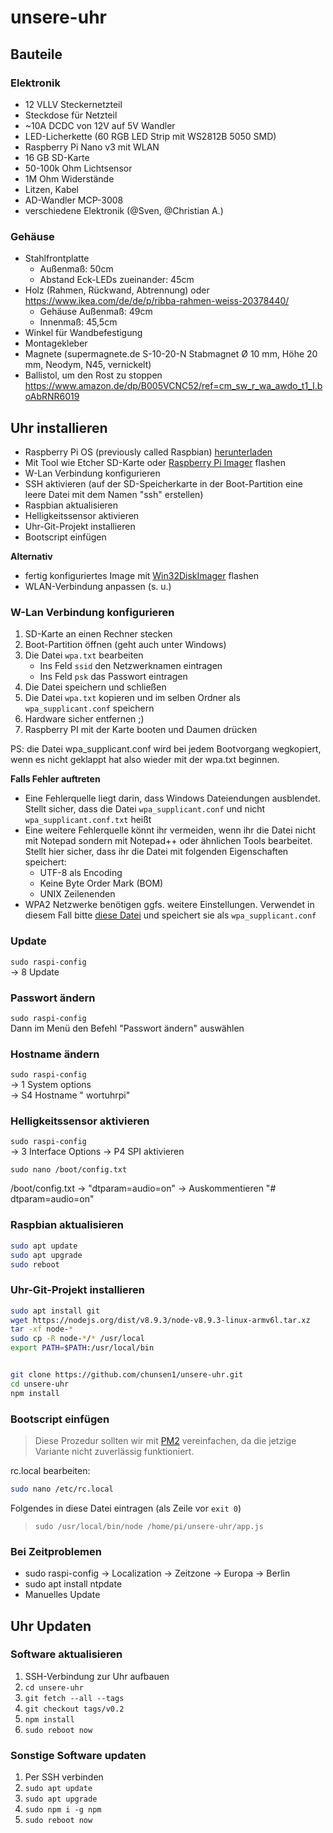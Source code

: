 # unsere-uhr

## Bauteile

### Elektronik

* 12 VLLV Steckernetzteil
* Steckdose für Netzteil
* ~10A DCDC von 12V auf 5V Wandler
* LED-Licherkette (60 RGB LED Strip mit WS2812B 5050 SMD)
* Raspberry Pi Nano v3 mit WLAN
* 16 GB SD-Karte
* 50-100k Ohm Lichtsensor
* 1M Ohm Widerstände
* Litzen, Kabel
* AD-Wandler MCP-3008
* verschiedene Elektronik (@Sven, @Christian A.)

### Gehäuse

* Stahlfrontplatte
  * Außenmaß: 50cm
  * Abstand Eck-LEDs zueinander: 45cm
* Holz (Rahmen, Rückwand, Abtrennung) oder https://www.ikea.com/de/de/p/ribba-rahmen-weiss-20378440/
  * Gehäuse Außenmaß: 49cm
  * Innenmaß: 45,5cm
* Winkel für Wandbefestigung
* Montagekleber
* Magnete (supermagnete.de S-10-20-N Stabmagnet Ø 10 mm, Höhe 20 mm, Neodym, N45, vernickelt)
* Ballistol, um den Rost zu stoppen https://www.amazon.de/dp/B005VCNC52/ref=cm_sw_r_wa_awdo_t1_I.boAbRNR6019

## Uhr installieren

* Raspberry Pi OS (previously called Raspbian) [herunterladen](https://www.raspberrypi.org/downloads/raspberry-pi-os/)
* Mit Tool wie Etcher SD-Karte oder [Raspberry Pi Imager](https://www.raspberrypi.org/downloads/) flashen
* W-Lan Verbindung konfigurieren
* SSH aktivieren (auf der SD-Speicherkarte in der Boot-Partition eine leere Datei mit dem Namen "ssh" erstellen)
* Raspbian aktualisieren 
* Helligkeitssensor aktivieren
* Uhr-Git-Projekt installieren
* Bootscript einfügen

__Alternativ__  
* fertig konfiguriertes Image mit [Win32DiskImager](https://www.heise.de/download/product/win32-disk-imager-92033) flashen
* WLAN-Verbindung anpassen (s. u.)

### W-Lan Verbindung konfigurieren
1. SD-Karte an einen Rechner stecken
2. Boot-Partition öffnen (geht auch unter Windows)
3. Die Datei ```wpa.txt``` bearbeiten
    * Ins Feld ```ssid``` den Netzwerknamen eintragen
    * Ins Feld ```psk``` das Passwort eintragen
4. Die Datei speichern und schließen
5. Die Datei ```wpa.txt``` kopieren und im selben Ordner als ```wpa_supplicant.conf``` speichern
6. Hardware sicher entfernen ;)
7. Raspberry PI mit der Karte booten und Daumen drücken

PS: die Datei wpa_supplicant.conf wird bei jedem Bootvorgang wegkopiert, wenn es nicht geklappt hat also wieder mit der wpa.txt beginnen.

**Falls Fehler auftreten**
* Eine Fehlerquelle liegt darin, dass Windows Dateiendungen ausblendet. Stellt sicher, dass die Datei ```wpa_supplicant.conf``` und nicht ```wpa_supplicant.conf.txt``` heißt
* Eine weitere Fehlerquelle könnt ihr vermeiden, wenn ihr die Datei nicht mit Notepad sondern mit Notepad++ oder ähnlichen Tools bearbeitet. Stellt hier sicher, dass ihr die Datei mit folgenden Eigenschaften speichert:
    * UTF-8 als Encoding
    * Keine Byte Order Mark (BOM)
    * UNIX Zeilenenden
* WPA2 Netzwerke benötigen ggfs. weitere Einstellungen. Verwendet in diesem Fall bitte [diese Datei](documentation/etc/wpa_supplicant.conf2) und speichert sie als ```wpa_supplicant.conf```

### Update
```sudo raspi-config```  
-> 8 Update

### Passwort ändern
```sudo raspi-config```  
Dann im Menü den Befehl "Passwort ändern" auswählen

### Hostname ändern
```sudo raspi-config```  
-> 1 System options  
-> S4 Hostname " wortuhrpi"

### Helligkeitssensor aktivieren
```sudo raspi-config```  
-> 3 Interface Options
-> P4 SPI aktivieren

```
sudo nano /boot/config.txt
```
/boot/config.txt -> "dtparam=audio=on" -> Auskommentieren "# dtparam=audio=on"

### Raspbian aktualisieren

```bash
sudo apt update
sudo apt upgrade
sudo reboot
```

### Uhr-Git-Projekt installieren

```bash
sudo apt install git
wget https://nodejs.org/dist/v8.9.3/node-v8.9.3-linux-armv6l.tar.xz
tar -xf node-*
sudo cp -R node-*/* /usr/local
export PATH=$PATH:/usr/local/bin


git clone https://github.com/chunsen1/unsere-uhr.git
cd unsere-uhr
npm install
```

### Bootscript einfügen

> Diese Prozedur sollten wir mit [PM2](https://github.com/Unitech/pm2) vereinfachen, da die jetzige Variante nicht zuverlässig funktioniert.

rc.local bearbeiten:

```bash
sudo nano /etc/rc.local
```

Folgendes in diese Datei eintragen (als Zeile vor ```exit 0```)

> ```sudo /usr/local/bin/node /home/pi/unsere-uhr/app.js```

### Bei Zeitproblemen
* sudo raspi-config -> Localization -> Zeitzone -> Europa -> Berlin
* sudo apt install ntpdate
* Manuelles Update

## Uhr Updaten

### Software aktualisieren

1. SSH-Verbindung zur Uhr aufbauen
2. ```cd unsere-uhr```
3. ```git fetch --all --tags```
3. ```git checkout tags/v0.2```
4. ```npm install```
4. ```sudo reboot now```

### Sonstige Software updaten

1. Per SSH verbinden
2. ```sudo apt update```
3. ```sudo apt upgrade```
4. ```sudo npm i -g npm```
5. ```sudo reboot now```

